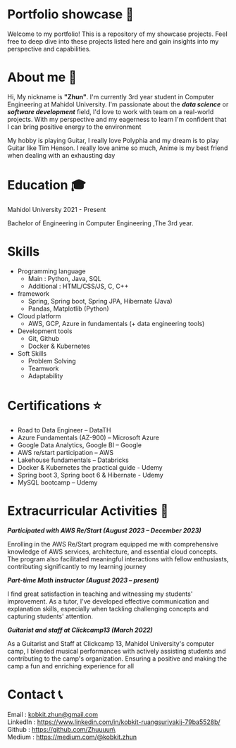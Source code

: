 # Portfolio showcase 🚀

Welcome to my portfolio! This is a repository of my showcase projects. Feel free to deep dive into these projects listed here and gain insights into my perspective and capabilities.

# About me 🧬

Hi, My nickname is **"Zhun"**. I'm currently 3rd year student in Computer Engineering at Mahidol University. I'm passionate about the **_data science_** or **_software development_** field, I'd love to work with team on a real-world projects. With my perspective and my eagerness to learn I'm confident that I can bring positive energy to the environment

My hobby is playing Guitar, I really love Polyphia and my dream is to play Guitar like Tim Henson. I really love anime so much, Anime is my best friend when dealing with an exhausting day

# Education 🎓

Mahidol University 2021 - Present

Bachelor of Engineering in Computer Engineering ,The 3rd year.

# Skills

- Programming language
  - Main : Python, Java, SQL
  - Additional : HTML/CSS/JS, C, C++
- framework
  - Spring, Spring boot, Spring JPA, Hibernate (Java)
  - Pandas, Matplotlib (Python)
- Cloud platform
  - AWS, GCP, Azure in fundamentals (+ data engineering tools)
- Development tools
  - Git, Github
  - Docker & Kubernetes
- Soft Skills
  - Problem Solving
  - Teamwork
  - Adaptability

# Certifications ⭐

- Road to Data Engineer – DataTH
- Azure Fundamentals (AZ-900) – Microsoft Azure
- Google Data Analytics, Google BI – Google
- AWS re/start participation – AWS
- Lakehouse fundamentals – Databricks
- Docker & Kubernetes the practical guide - Udemy
- Spring boot 3, Spring boot 6 & Hibernate - Udemy
- MySQL bootcamp – Udemy

# Extracurricular Activities 🎯

**_Participated with AWS Re/Start (August 2023 – December 2023)_**

Enrolling in the AWS Re/Start program equipped me with comprehensive knowledge of AWS services, architecture, and essential cloud
concepts. The program also facilitated meaningful interactions with fellow enthusiasts, contributing significantly to my learning journey

**_Part-time Math instructor (August 2023 – present)_**

I find great satisfaction in teaching and witnessing my students' improvement. As a tutor, I've developed effective communication and
explanation skills, especially when tackling challenging concepts and capturing students' attention.

**_Guitarist and staff at Clickcamp13 (March 2022)_**

As a Guitarist and Staff at Clickcamp 13, Mahidol University's computer camp, I blended musical performances with actively assisting
students and contributing to the camp's organization. Ensuring a positive and making the camp a fun and enriching experience for all

# Contact 📞

Email : kobkit.zhun@gmail.com\
LinkedIn : https://www.linkedin.com/in/kobkit-ruangsuriyakij-79ba5528b/ \
Github : https://github.com/Zhuuuun\  
Medium : https://medium.com/@kobkit.zhun
